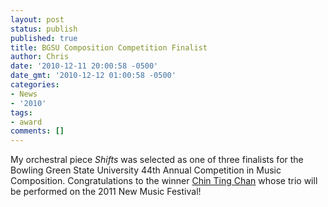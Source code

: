 ```yaml
---
layout: post
status: publish
published: true
title: BGSU Composition Competition Finalist
author: Chris
date: '2010-12-11 20:00:58 -0500'
date_gmt: '2010-12-12 01:00:58 -0500'
categories:
- News
- '2010'
tags:
- award
comments: []
---
```

My orchestral piece *Shifts* was selected as one of three finalists for the Bowling Green State University 44th  Annual Competition in Music Composition. Congratulations to the winner <a href="http://www.chintingchan.com/">Chin Ting Chan</a> whose trio will be performed on the 2011 New Music Festival!

